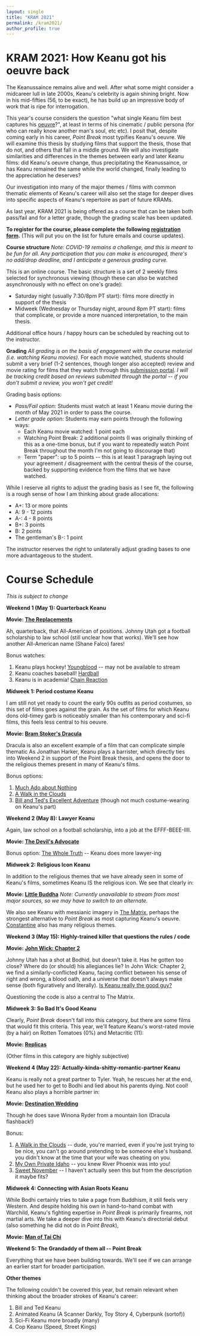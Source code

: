 ```yaml
---
layout: single
title: "KRAM 2021"
permalink: /kram2021/
author_profile: true
---
```


KRAM 2021: How Keanu got his oeuvre back
=================================

The Keanussaince remains alive and well. After what some might consider a midcareer lull in late 2000s, Keanu's celebrity is again shining bright. Now in his mid-fifties (56, to be exact), he has build up an impressive body of work that is ripe for interrogation.

This year's course considers the question "what single Keanu film best captures his [oeuvre](https://www.merriam-webster.com/dictionary/oeuvre)?", at least in terms of his cinematic / public persona (for who can really know another man's soul, etc etc). I posit that, despite coming early in his career, *Point Break* most typifies Keanu's oeuvre. We will examine this thesis by studying films that support the thesis, those that do not, and others that fall in a middle ground. We will also investigate similarities and differences in the themes between early and later Keanu films: did Keanu's oeuvre change, thus precipitating the Keanussaince, or has Keanu remained the same while the world changed, finally leading to the appreciation he deserves?

Our investigation into many of the major themes / films with common thematic elements of Keanu's career will also set the stage for deeper dives into specific aspects of Keanu's repertoire as part of future KRAMs.

As last year, KRAM 2021 is being offered as a course that can be taken both pass/fail and for a letter grade, though the grading scale has been updated.


**To register for the course, please complete the following [registration form](https://forms.gle/Zq3uFaaBcMqLNbZ66).** (This will put you on the list for future emails and course updates).



**Course structure**
*Note: COVID-19 remains a challenge, and this is meant to be fun for all. Any participation that you can make is encouraged, there's no add/drop deadline, and I anticipate a generous grading curve.*

This is an online course. The basic structure is a set of 2 weekly films selected for synchronous viewing (though these can also be watched asynchronously with no effect on one's grade):
 - Saturday night (usually 7:30/8pm PT start): films more directly in support of the thesis
 - Midweek (Wednesday or Thursday night, around 8pm PT start): films that complicate, or provide a more nuanced interpretation, to the main thesis.

Additional office hours / happy hours can be scheduled by reaching out to the instructor.


**Grading**
*All grading is on the basis of engagement with the course material (i.e. watching Keanu movies).* For each movie watched, students should submit a very brief (1-2 sentences, though longer also accepted) review and movie rating for films that they watch through this [submission portal](https://forms.gle/otLVgpLh8xPLPUdUA).
*I will be tracking credit based on reviews submitted through the portal -- if you don't submit a review, you won't get credit!*

Grading basis options:
 - *Pass/Fail option:* Students must watch at least 1 Keanu movie during the month of May 2021 in order to pass the course.
 - *Letter grade option:* Students may earn points through the following ways:
   - Each Keanu movie watched: 1 point each
   - Watching Point Break: 2 additional points (I was originally thinking of this as a one-time bonus, but if you want to repeatedly watch Point Break throughout the month I'm not going to discourage that)
   - Term "paper": up to 5 points -- this is at least 1 paragraph laying out your agreement / disagreement with the central thesis of the course, backed by supporting evidence from the films that we have watched.


While I reserve all rights to adjust the grading basis as I see fit, the following is a rough sense of how I am thinking about grade allocations:
 - A+: 13 or more points
 - A: 9 - 12 points
 - A-: 4 - 8 points
 - B+: 3 points
 - B: 2 points
 - The gentleman's B-: 1 point


The instructor reserves the right to unilaterally adjust grading bases to one more advantageous to the student.

**Course Schedule**
===================
*This is subject to change*

**Weekend 1 (May 1): Quarterback Keanu**

**Movie: [The Replacements](https://www.justwatch.com/us/movie/the-replacements)**

Ah, quarterback, that All-American of positions. Johnny Utah got a football scholarship to law school (still unclear how that works). We'll see how another All-American name (Shane Falco) fares!


Bonus watches:
1. Keanu plays hockey! [Youngblood](https://www.justwatch.com/us/movie/youngblood-1986) -- may not be available to stream
2. Keanu coaches baseball! [Hardball](https://www.imdb.com/title/tt0180734/?ref_=nm_flmg_act_53)
2. Keanu is in academia! [Chain Reaction](https://www.imdb.com/title/tt0115857/?ref_=nm_flmg_act_64)

**Midweek 1: Period costume Keanu**

I am still not yet ready to count the early 90s outfits as period costumes, so this set of films goes against the grain. As the set of films for which Keanu dons old-timey garb is noticeably smaller than his contemporary and sci-fi films, this feels less central to his oeuvre.

**Movie: [Bram Stoker's Dracula](https://www.justwatch.com/us/movie/dracula-1992)**

Dracula is also an excellent example of a film that can complicate simple thematic
As Jonathan Harker, Keanu plays a barrister, which directly ties into Weekend 2 in support of the Point Break thesis, and opens the door to the religious themes present in many of Keanu's films.


Bonus options:
1. [Much Ado about Nothing](https://www.imdb.com/title/tt0107616/)
2. [A Walk in the Clouds](https://www.imdb.com/title/tt0114887/)
3. [Bill and Ted's Excellent Adventure](https://www.justwatch.com/us/movie/bill-and-teds-excellent-adventure) (though not much costume-wearing on Keanu's part)


**Weekend 2 (May 8): Lawyer Keanu**

Again, law school on a football scholarship, into a job at the EFFF-BEEE-IIII.

**Movie: [The Devil's Advocate](https://www.justwatch.com/us/movie/the-devils-advocate)**


Bonus option: [The Whole Truth](https://www.imdb.com/title/tt3503406/?ref_=nm_flmg_act_25) -- Keanu does more lawyer-ing


**Midweek 2: Religious Icon Keanu**

In addition to the religious themes that we have already seen in some of Keanu's films, sometimes Keanu IS the religious icon. We see that clearly in:

**Movie: [Little Buddha](https://www.justwatch.com/us/movie/little-buddha)**
*Note: Currently unavailable to stream from most major sources, so we may have to switch to an alternate.*

We also see Keanu with messianic imagery in [The Matrix](https://www.justwatch.com/us/movie/the-matrix), perhaps the strongest alternative to *Point Break* as most capturing Keanu's oeuvre. [Constantine](https://www.justwatch.com/us/movie/constantine) also has many religious themes.


**Weekend 3 (May 15): Highly-trained killer that questions the rules / code**


**Movie: [John Wick: Chapter 2](https://www.justwatch.com/us/movie/john-wick-chapter-two)**

Johnny Utah has a shot at Bodhid, but doesn't take it. Has he gotten too close? Where do (or should) his allegiances lie? In John Wick: Chapter 2, we find a similarly-conflicted Keanu, facing conflict between his sense of right and wrong, a blood oath, and a universe that doesn't always make sense (both figuratively and literally). [Is Keanu really the good guy?](https://www.youtube.com/watch?v=hn1VxaMEjRU)

Questioning the code is also a central to The Matrix.


**Midweek 3: So Bad It's Good Keanu**

Clearly, *Point Break* doesn't fall into this category, but there are some films that would fit this criteria. This year, we'll feature Keanu's worst-rated movie (by a hair) on Rotten Tomatoes (0%) and Metacritic (11):

**Movie: [Replicas](https://www.justwatch.com/us/movie/replicas)**

(Other films in this category are highly subjective)

**Weekend 4 (May 22): Actually-kinda-shitty-romantic-partner Keanu**

Keanu is really not a great partner to Tyler. Yeah, he rescues her at the end, but he used her to get to Bodhi and lied about his parents dying. Not cool! Keanu also plays a horrible partner in:


**Movie: [Destination Wedding](https://www.justwatch.com/us/movie/destination-wedding-2018)**

Though he does save Winona Ryder from a mountain lion (Dracula flashback!)

Bonus:
1. [A Walk in the Clouds](https://www.justwatch.com/us/movie/a-walk-in-the-clouds) -- dude, you're married, even if you're just trying to be nice, you can't go around pretending to be someone else's husband. you didn't know at the time that your wife was cheating on you.
2. [My Own Private Idaho](https://www.justwatch.com/us/movie/my-own-private-idaho) -- you knew River Phoenix was into you!
3. [Sweet November](https://www.justwatch.com/us/movie/sweet-november-2001) -- I haven't actually seen this but from the description it maybe fits?

**Midweek 4: Connecting with Asian Roots Keanu**

While Bodhi certainly tries to take a page from Buddhism, it still feels very Western. And despite holding his own in hand-to-hand combat with Warchild, Keanu's fighting expertise in *Point Break* is primarily firearms, not martial arts. We take a deeper dive into this with Keanu's directorial debut (also something he did not do in *Point Break*),

**Movie: [Man of Tai Chi](https://www.justwatch.com/us/movie/man-of-tai-chi)**



**Weekend 5: The Grandaddy of them all -- Point Break**

Everything that we have been building towards. We'll see if we can arrange an earlier start for broader participation.


**Other themes**

The following couldn't be covered this year, but remain relevant when thinking about the broader strokes of Keanu's career:
1. Bill and Ted Keanu
2. Animated Keanu (A Scanner Darkly, Toy Story 4, Cyberpunk (sortof))
3. Sci-Fi Keanu more broadly (many)
4. Cop Keanu (Speed, Street Kings)
